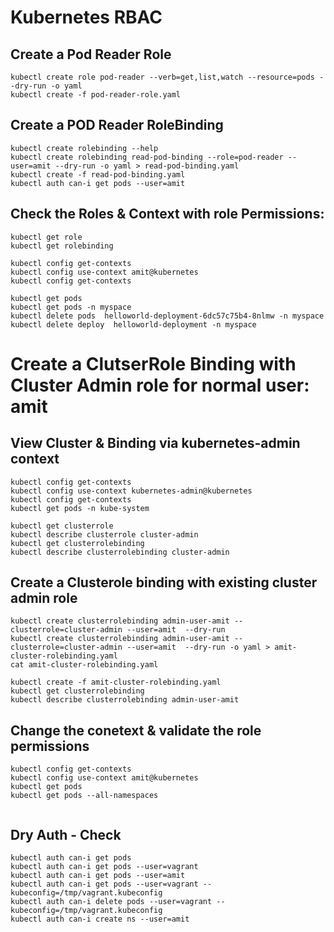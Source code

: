 # Kubernetes RBAC 

## Create a Pod Reader Role
```
kubectl create role pod-reader --verb=get,list,watch --resource=pods --dry-run -o yaml 
kubectl create -f pod-reader-role.yaml
```

## Create a POD Reader RoleBinding 
```
kubectl create rolebinding --help
kubectl create rolebinding read-pod-binding --role=pod-reader --user=amit --dry-run -o yaml > read-pod-binding.yaml
kubectl create -f read-pod-binding.yaml
kubectl auth can-i get pods --user=amit 
```

## Check the Roles & Context with role Permissions:
```
kubectl get role
kubectl get rolebinding 

kubectl config get-contexts
kubectl config use-context amit@kubernetes
kubectl config get-contexts

kubectl get pods 
kubectl get pods -n myspace
kubectl delete pods  helloworld-deployment-6dc57c75b4-8nlmw -n myspace
kubectl delete deploy  helloworld-deployment -n myspace
```


# Create a ClutserRole Binding with Cluster Admin role for normal user: amit


## View Cluster & Binding via kubernetes-admin context
```
kubectl config get-contexts
kubectl config use-context kubernetes-admin@kubernetes
kubectl config get-contexts
kubectl get pods -n kube-system

kubectl get clusterrole
kubectl describe clusterrole cluster-admin
kubectl get clusterrolebinding
kubectl describe clusterrolebinding cluster-admin
```

## Create a Clusterole binding with existing cluster admin role
```
kubectl create clusterrolebinding admin-user-amit --clusterrole=cluster-admin --user=amit  --dry-run 
kubectl create clusterrolebinding admin-user-amit --clusterrole=cluster-admin --user=amit  --dry-run -o yaml > amit-cluster-rolebinding.yaml
cat amit-cluster-rolebinding.yaml 

kubectl create -f amit-cluster-rolebinding.yaml
kubectl get clusterrolebinding
kubectl describe clusterrolebinding admin-user-amit
```

## Change the conetext & validate the role permissions
```
kubectl config get-contexts
kubectl config use-context amit@kubernetes
kubectl get pods 
kubectl get pods --all-namespaces
   
```



## Dry Auth - Check
```
kubectl auth can-i get pods
kubectl auth can-i get pods --user=vagrant
kubectl auth can-i get pods --user=amit
kubectl auth can-i get pods --user=vagrant --kubeconfig=/tmp/vagrant.kubeconfig
kubectl auth can-i delete pods --user=vagrant --kubeconfig=/tmp/vagrant.kubeconfig
kubectl auth can-i create ns --user=amit

```
